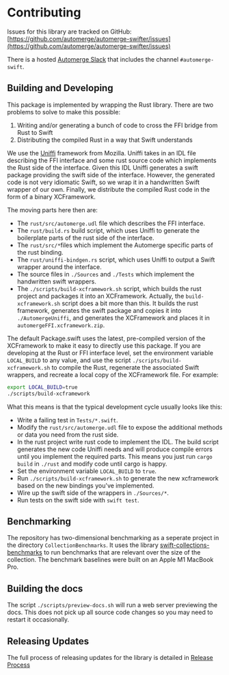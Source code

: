 # Contributing

Issues for this library are tracked on GitHub: [https://github.com/automerge/automerge-swifter/issues](https://github.com/automerge/automerge-swifter/issues)

There is a hosted [Automerge Slack](https://automerge.slack.com/join/shared_invite/zt-e4p3760n-kKh7r3KRH1YwwNfiZM8ktw#/shared-invite/email) that includes the channel `#automerge-swift`. 

## Building and Developing

This package is implemented by wrapping the Rust library. 
There are two problems to solve to make this possible:

1. Writing and/or generating a bunch of code to cross the FFI bridge from Rust to Swift
2. Distributing the compiled Rust in a way that Swift understands

We use the [Uniffi](https://mozilla.github.io/uniffi-rs/) framework from Mozilla. 
Uniffi takes in an IDL file describing the FFI interface and some rust source code which implements the Rust side of the interface. 
Given this IDL Uniffi generates a swift package providing the swift side of the interface. 
However, the generated code is not very idiomatic Swift, so we wrap it in a handwritten Swift wrapper of our own. 
Finally, we distribute the compiled Rust code in the form of a binary XCFramework. 

The moving parts here then are:

* The `rust/src/automerge.udl` file which describes the FFI interface.
* The `rust/build.rs` build script, which uses Uniffi to generate the boilerplate parts of the rust side of the interface.
* The `rust/src/*`files which implement the Automerge specific parts of the rust binding.
* The `rust/uniffi-bindgen.rs` script, which uses Uniffi to output a Swift wrapper around the interface.
* The source files in `./Sources` and `./Tests` which implement the handwritten swift wrappers.
* The `./scripts/build-xcframework.sh` script, which builds the rust project and packages it into an XCFramework.
Actually, the `build-xcframework.sh` script does a bit more than this. 
It builds the rust framework, generates the swift package and copies it into `./AutomergeUniffi`, and generates the XCFramework and places it in `automergeFFI.xcframework.zip`.

The default Package.swift uses the latest, pre-compiled version of the XCFramework to make it easy to directly use this package.
If you are developing at the Rust or FFI interface level, set the environment variable `LOCAL_BUILD` to any value, and use the script `./scripts/build-xcframework.sh` to compile the Rust, regenerate the associated Swift wrappers, and recreate a local copy of the XCFramework file.
For example:

```bash
export LOCAL_BUILD=true
./scripts/build-xcframework
```

What this means is that the typical development cycle usually looks like this:

* Write a failing test in `Tests/*.swift`.
* Modify the `rust/src/automerge.udl` file to expose the additional methods or data you need from the rust side.
* In the rust project write rust code to implement the IDL. The build script generates the new code Uniffi needs and will produce compile errors until you implement the required parts. This means you just run `cargo build` in `./rust` and modify code until cargo is happy.
* Set the environment variable `LOCAL_BUILD` to `true`. 
* Run `./scripts/build-xcframework.sh` to generate the new xcframework based on the new bindings you've implemented.
* Wire up the swift side of the wrappers in `./Sources/*`.
* Run tests on the swift side with `swift test`.

## Benchmarking

The repository has two-dimensional benchmarking as a seperate project in the directory `CollectionBenchmarks`.
It uses the library [swift-collections-benchmarks](https://github.com/apple/swift-collections-benchmark) to run benchmarks that are relevant over the size of the collection.
The benchmark baselines were built on an Apple M1 MacBook Pro.

## Building the docs

The script `./scripts/preview-docs.sh` will run a web server previewing the docs. 
This does not pick up all source code changes so you may need to restart it occasionally.

## Releasing Updates

The full process of releasing updates for the library is detailed in [Release Process](./notes/release-process.md)
